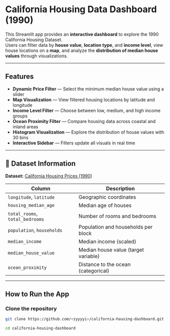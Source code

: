 # California Housing Data Dashboard (1990)

This Streamlit app provides an **interactive dashboard** to explore the 1990 California Housing Dataset.  
Users can filter data by **house value**, **location type**, and **income level**, view house locations on a **map**, and analyze the **distribution of median house values** through visualizations.

---

## Features

- **Dynamic Price Filter** — Select the minimum median house value using a slider  
- **Map Visualization** — View filtered housing locations by latitude and longitude  
- **Income Level Filter** — Choose between low, medium, and high income groups  
- **Ocean Proximity Filter** — Compare housing data across coastal and inland areas  
- **Histogram Visualization** — Explore the distribution of house values with 30 bins  
- **Interactive Sidebar** — Filters update all visuals in real time  

---

## 🧾 Dataset Information

**Dataset:** [California Housing Prices (1990)](https://www.kaggle.com/datasets/camnugent/california-housing-prices)

| Column | Description |
|---------|-------------|
| `longitude`, `latitude` | Geographic coordinates |
| `housing_median_age` | Median age of houses |
| `total_rooms`, `total_bedrooms` | Number of rooms and bedrooms |
| `population`, `households` | Population and households per block |
| `median_income` | Median income (scaled) |
| `median_house_value` | Median house value (target variable) |
| `ocean_proximity` | Distance to the ocean (categorical) |

---

## How to Run the App

### Clone the repository
```bash
git clone https://github.com/<zyyyyi>/california-housing-dashboard.git

cd california-housing-dashboard
